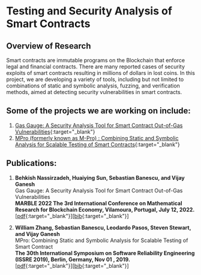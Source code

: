 
# Testing and Security Analysis of Smart Contracts

## Overview of Research
Smart contracts are immutable programs on the Blockchain that enforce legal and financial contracts. There are many reported cases of security exploits of smart contracts resulting in millions of dollars in lost coins. In this project, we are developing a variety of tools, including but not limited to combinations of static and symbolic analysis, fuzzing, and verification methods, aimed at detecting security vulnerabilities in smart contracts.


## Some of the projects we are working on include:
1. [Gas Gauge: A Security Analysis Tool for Smart Contract Out-of-Gas Vulnerabilities](https://smart-contract-analysis.github.io/website/gas_gauge.html){:target="_blank"}
2. [MPro (formerly known as M-Pro) : Combining Static and Symbolic Analysis for Scalable Testing of Smart Contracts](https://smart-contract-analysis.github.io/website/mpro.html){:target="_blank"}

## Publications:
1. **Behkish Nassirzadeh, Huaiying Sun, Sebastian Banescu, and Vijay Ganesh**  
  Gas Gauge: A Security Analysis Tool for Smart Contract Out-of-Gas Vulnerabilities  
  **MARBLE 2022 The 3rd International Conference on Mathematical Research for Blockchain Economy, Vilamoura, Portugal, July 12, 2022.**  
[[pdf](https://arxiv.org/pdf/2112.14771){:target="_blank"}][[bib](https://dblp.uni-trier.de/rec/journals/corr/abs-2112-14771.html?view=bibtex){:target="_blank"}]

2. **William Zhang, Sebastian Banescu, Leodardo Pasos, Steven Stewart, and Vijay Ganesh**  
  MPro: Combining Static and Symbolic Analysis for Scalable Testing of Smart Contract  
  **The 30th International Symposium on Software Reliability Engineering (ISSRE 2019), Berlin, Germany, Nov 01 , 2019.**  
[[pdf](https://arxiv.org/pdf/1911.00570.pdf){:target="_blank"}][[bib](https://dblp.uni-trier.de/rec/conf/issre/ZhangBPSG19.html){:target="_blank"}]
